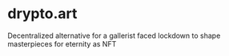 # drypto.art
Decentralized alternative for a gallerist faced lockdown to shape masterpieces for eternity as NFT